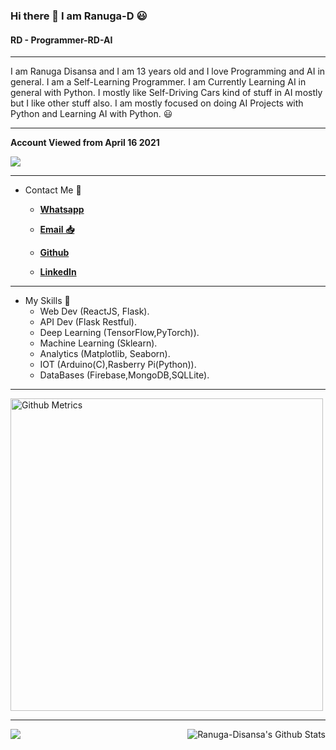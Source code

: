 ### Hi there 👋 I am Ranuga-D 😃
#### RD - Programmer-RD-AI

<hr>

I am Ranuga Disansa and I am 13 years old and I love Programming and AI in general.
I am a Self-Learning Programmer.
I am Currently Learning AI in general with Python.
I mostly like Self-Driving Cars kind of stuff in AI mostly but I like other stuff also.
I am mostly focused on doing AI Projects with Python and Learning AI with Python. 😃

<hr>

**Account Viewed from April 16 2021**

![](https://komarev.com/ghpvc/?username=Programmer-RD-AI&color=gray)

<hr>

- Contact Me 💬
  
  - [**Whatsapp**](https://api.whatsapp.com/send?phone=94766428783)
  
  - [**Email 📥**](go2ranuga@gmail.com)
  
  - [**Github**](https://github.com/Programmer-RD-AI)
  
  - [**LinkedIn**](https://www.linkedin.com/in/ranuga-disansa-gamage-94a7671b2/)

<hr>

- My Skills 💼 
  - Web Dev (ReactJS, Flask).
  - API Dev (Flask Restful).
  - Deep Learning (TensorFlow,PyTorch)).
  - Machine Learning (Sklearn).
  - Analytics (Matplotlib, Seaborn).
  - IOT (Arduino(C),Rasberry Pi(Python)).
  - DataBases (Firebase,MongoDB,SQLLite).

<hr>

<img width="500" src="https://metrics.lecoq.io/Programmer-RD-AI" alt="Github Metrics">                                                                                                                                                                 
<hr>    

<img align="right" src="https://github-readme-stats.vercel.app/api?username=Programmer-RD-AI&show_icons=true&hide_border=false" alt="Ranuga-Disansa's Github Stats">

<img align="left" src="https://github-readme-stats.vercel.app/api/top-langs/?username=Programmer-RD-AI" />
